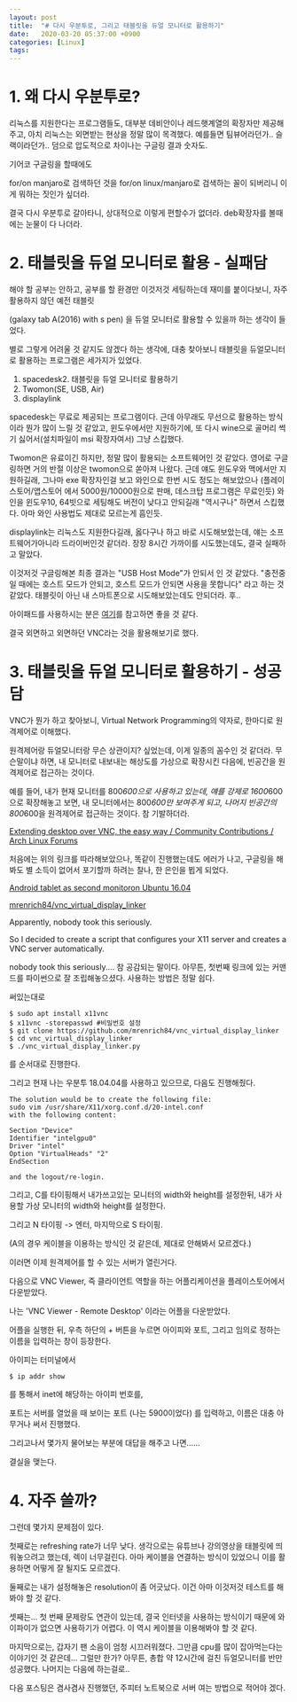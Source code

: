 ```yaml
---
layout: post
title:  "# 다시 우분투로, 그리고 태블릿을 듀얼 모니터로 활용하기"
date:   2020-03-20 05:37:00 +0900
categories: [Linux]
tags: 
---
```


# 1. 왜 다시 우분투로?
리눅스를 지원한다는 프로그램들도, 대부분 데비안이나 레드햇계열의 확장자만 제공해주고, 아치 리눅스는 외면받는 현상을 정말 많이 목격했다. 예를들면 팀뷰어라던가.. 슬랙이라던가.. 덤으로 압도적으로 차이나는 구글링 결과 숫자도.

기어코 구글링을 할때에도

for/on manjaro로 검색하던 것을 for/on linux/manjaro로 검색하는 꼴이 되버리니 이게 뭐하는 짓인가 싶더라.

결국 다시 우분투로 갈아타니, 상대적으로 이렇게 편할수가 없더라. deb확장자를 볼때에는 눈물이 다 나더라.

# 2. 태블릿을 듀얼 모니터로 활용 - 실패담
해야 할 공부는 안하고, 공부를 할 환경만 이것저것 세팅하는데 재미를 붙이다보니, 자주 활용하지 않던 예전 태블릿

(galaxy tab A(2016) with s pen) 을 듀얼 모니터로 활용할 수 있을까 하는 생각이 들었다.


별로 그렇게 어려울 것 같지도 않겠다 하는 생각에, 대충 찾아보니 태블릿을 듀얼모니터로 활용하는 프로그램은 세가지가 있었다.

1. spacedesk2. 태블릿을 듀얼 모니터로 활용하기
2. Twomon(SE, USB, Air)
3. displaylink

spacedesk는 무료로 제공되는 프로그램이다. 근데 아무래도 무선으로 활용하는 방식이라 뭔가 많이 느릴 것 같았고, 윈도우에서만 지원하기에, 또 다시 wine으로 골머리 썩기 싫어서(설치파일이 msi 확장자여서) 그냥 스킵했다. 

Twomon은 유료이긴 하지만, 정말 많이 활용되는 소프트웨어인 것 같았다. 영어로 구글링하면 거의 반절 이상은 twomon으로 쏟아져 나왔다. 근데 얘도 윈도우와 맥에서만 지원하길래, 그나마 exe 확장자인걸 보고 와인으로 한번 시도 정도는 해보았으나 (플레이스토어/앱스토어 에서 5000원/10000원으로 판매, 데스크탑 프로그램은 무료인듯)  와인을 윈도우10, 64빗으로 세팅해도 버전이 낮다고 안되길래 "역시구나" 하면서 스킵했다. 아마 와인 사용법도 제대로 모르는게 흠인듯.

displaylink는 리눅스도 지원한다길래, 옳다구나 하고 바로 시도해보았는데, 얘는 소프트웨어가아니라 드라이버인것 같더라. 장장 8시간 가까이를 시도했는데도, 결국 실패하고 말았다.

이것저것 구글링해본 최종 결과는 "USB Host Mode"가 안되서 인 것 같았다. "충전중일 때에는 호스트 모드가 안되고, 호스트 모드가 안되면 사용을 못합니다" 라고 하는 것 같았다. 태블릿이 아닌 내 스마트폰으로 시도해보았는데도 안되더라. 후..

아이패드를 사용하시는 분은 [여기](http://www.kwangsiklee.com/2017/11/asus-mb169b-ubuntu-14-04-5-lts-displaylink-%ED%99%98%EA%B2%BD%EC%84%A4%EC%A0%95-%ED%95%98%EA%B8%B0/)를 참고하면 좋을 것 같다.

결국 외면하고 외면하던 VNC라는 것을 활용해보기로 했다.

# 3. 태블릿을 듀얼 모니터로 활용하기 - 성공담
VNC가 뭔가 하고 찾아보니, Virtual Network Programming의 약자로, 한마디로 원격제어로 이해했다.

원격제어랑 듀얼모니터랑 무슨 상관이지? 싶었는데, 이게 일종의 꼼수인 것 같더라. 무슨말이냐 하면, 내 모니터로 내보내는 해상도를 가상으로 확장시킨 다음에, 빈공간을 원격제어로 접근하는 것이다.

예를 들어, 내가 현재 모니터를 800*600으로 사용하고 있는데, 얘를 강제로 1600*600으로 확장해놓고 보면, 내 모니터에서는 800*600만 보여주게 되고, 나머지 빈공간의 800*600을 원격제어로 접근하는 것이다. 참 기발하더라.

[Extending desktop over VNC, the easy way / Community Contributions / Arch Linux Forums](https://bbs.archlinux.org/viewtopic.php?id=191555)


처음에는 위의 링크를 따라해보았으나, 똑같이 진행했는데도 에러가 나고, 구글링을 해봐도 별 소득이 없어서 포기할까 하려는 찰나, 한 은인을 뵙게 되었다.

[Android tablet as second monitoron Ubuntu 16.04](http://pavatechpit.blogspot.com/2017/04/android-tablet-as-second-monitor-on.html)  

[mrenrich84/vnc_virtual_display_linker](https://github.com/mrenrich84/vnc_virtual_display_linker)


Apparently, nobody took this seriously.

So I decided to create a script that configures your X11 server and creates a VNC server automatically.  

nobody took this seriously.... 참 공감되는 말이다.
아무튼, 첫번째 링크에 있는 커맨드를 파이썬으로 잘 조립해놓으셨다.
사용하는 방법은 정말 쉽다.

써있는대로

```
$ sudo apt install x11vnc
$ x11vnc -storepasswd #비밀번호 설정
$ git clone https://github.com/mrenrich84/vnc_virtual_display_linker
$ cd vnc_virtual_display_linker
$ ./vnc_virtual_display_linker.py
```

를 순서대로 진행한다.


그리고 현재 나는 우분투 18.04.04를 사용하고 있으므로, 다음도 진행해줬다.

```
The solution would be to create the following file:
sudo vim /usr/share/X11/xorg.conf.d/20-intel.conf
with the following content:

Section "Device"
Identifier "intelgpu0"
Driver "intel"
Option "VirtualHeads" "2"
EndSection

and the logout/re-login.
```

그리고, C를 타이핑해서 내가쓰고있는 모니터의 width와 height를 설정한뒤, 내가 사용할 가상 모니터의 width와 height를 설정한다.

그리고 N 타이핑 -> 엔터, 마지막으로 S 타이핑.

(A의 경우 케이블을 이용하는 방식인 것 같은데, 제대로 안해봐서 모르겠다.)

이러면 이제 원격제어를 할 수 있는 서버가 열린거다.

다음으로 VNC Viewer, 즉 클라이언트 역할을 하는 어플리케이션을 플레이스토어에서 다운받았다.

나는 'VNC Viewer - Remote Desktop' 이라는 어플을 다운받았다.

어플을 실행한 뒤, 우측 하단의 + 버튼을 누르면 아이피와 포트, 그리고 임의로 정하는 이름을 입력하는 창이 등장한다.

아이피는 터미널에서
```
$ ip addr show
```
를 통해서 inet에 해당하는 아이피 번호를,

포트는 서버를 열었을 때 보이는 포트 (나는 5900이었다) 를 입력하고, 이름은 대충 아무거나 써서 진행했다.

그리고나서 몇가지 물어보는 부분에 대답을 해주고 나면......

결실을 맺는다.



# 4. 자주 쓸까?
그런데 몇가지 문제점이 있다.

첫째로는 refreshing rate가 너무 낮다. 생각으로는 유튜브나 강의영상을 태블릿에 띄워놓으려고 했는데, 렉이 너무걸린다. 아마 케이블을 연결하는 방식이 있었으니 이를 활용하면 어떻게 잘 될지도 모르겠다.

둘째로는 내가 설정해놓은 resolution이 좀 어긋났다. 이건 아마 이것저것 테스트를 해봐야 할 것 같다.

셋째는... 첫 번째 문제랑도 연관이 있는데, 결국 인터넷을 사용하는 방식이기 때문에 와이파이가 없으면 사용하기가 어렵다. 이 역시 케이블을 이용해봐야 할 것 같다.

마지막으로는, 갑자기 팬 소음이 엄청 시끄러워졌다. 그만큼 cpu를 많이 잡아먹는다는 이야기인 것 같은데... 그럴만 한가? 아무튼, 총합 약 12시간에 걸친 듀얼모니터를 반만 성공했다. 나머지는 다음에 하는걸로..

다음 포스팅은 겸사겸사 진행했던, 주피터 노트북으로 서버 여는 방법으로 적어야 겠다.